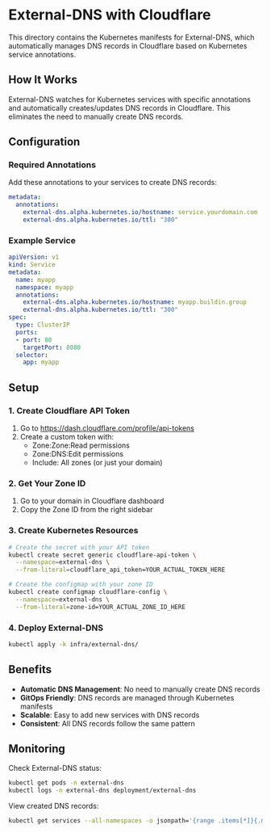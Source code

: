 # External-DNS with Cloudflare

This directory contains the Kubernetes manifests for External-DNS, which automatically manages DNS records in Cloudflare based on Kubernetes service annotations.

## How It Works

External-DNS watches for Kubernetes services with specific annotations and automatically creates/updates DNS records in Cloudflare. This eliminates the need to manually create DNS records.

## Configuration

### Required Annotations

Add these annotations to your services to create DNS records:

```yaml
metadata:
  annotations:
    external-dns.alpha.kubernetes.io/hostname: service.yourdomain.com
    external-dns.alpha.kubernetes.io/ttl: "300"
```

### Example Service

```yaml
apiVersion: v1
kind: Service
metadata:
  name: myapp
  namespace: myapp
  annotations:
    external-dns.alpha.kubernetes.io/hostname: myapp.buildin.group
    external-dns.alpha.kubernetes.io/ttl: "300"
spec:
  type: ClusterIP
  ports:
  - port: 80
    targetPort: 8080
  selector:
    app: myapp
```

## Setup

### 1. Create Cloudflare API Token
1. Go to https://dash.cloudflare.com/profile/api-tokens
2. Create a custom token with:
   - Zone:Zone:Read permissions
   - Zone:DNS:Edit permissions
   - Include: All zones (or just your domain)

### 2. Get Your Zone ID
1. Go to your domain in Cloudflare dashboard
2. Copy the Zone ID from the right sidebar

### 3. Create Kubernetes Resources
```bash
# Create the secret with your API token
kubectl create secret generic cloudflare-api-token \
  --namespace=external-dns \
  --from-literal=cloudflare_api_token=YOUR_ACTUAL_TOKEN_HERE

# Create the configmap with your zone ID
kubectl create configmap cloudflare-config \
  --namespace=external-dns \
  --from-literal=zone-id=YOUR_ACTUAL_ZONE_ID_HERE
```

### 4. Deploy External-DNS
```bash
kubectl apply -k infra/external-dns/
```

## Benefits

- **Automatic DNS Management**: No need to manually create DNS records
- **GitOps Friendly**: DNS records are managed through Kubernetes manifests
- **Scalable**: Easy to add new services with DNS records
- **Consistent**: All DNS records follow the same pattern

## Monitoring

Check External-DNS status:
```bash
kubectl get pods -n external-dns
kubectl logs -n external-dns deployment/external-dns
```

View created DNS records:
```bash
kubectl get services --all-namespaces -o jsonpath='{range .items[*]}{.metadata.annotations.external-dns\.alpha\.kubernetes\.io/hostname}{"\n"}{end}'
```
